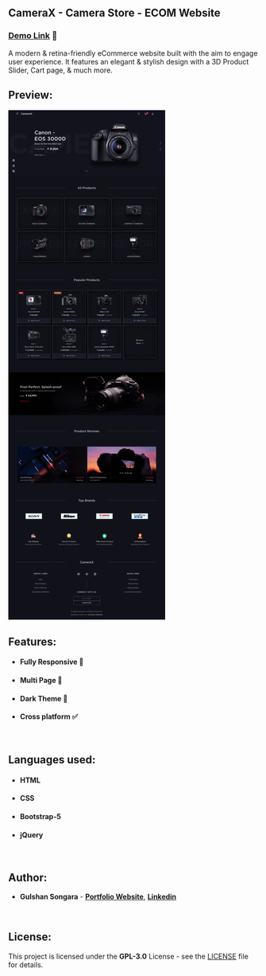 ## CameraX - Camera Store - ECOM Website

### [Demo Link](https://camerax.netlify.app/) 🔗

A modern & retina-friendly eCommerce website built with the aim to engage user experience. It features an elegant & stylish design with a 3D Product Slider, Cart page, & much more.
<br/>

## Preview:

![Preview](CameraX-preview-website-by-Gulshan-Songara.png)

## Features:

- #### **Fully Responsive 💯**
- #### **Multi Page 📰**
- #### **Dark Theme 🎨**
- #### **Cross platform ✅**
<br/>

## Languages used:

- #### **HTML**
- #### **CSS**
- #### **Bootstrap-5**
- #### **jQuery**
<br/>

## Author:

- **Gulshan Songara** - **[Portfolio Website](https://gulshansongara.netlify.app)**, **[Linkedin](https://www.linkedin.com/in/gulshansongara/)** 
<br/>

## License:

This project is licensed under the  **GPL-3.0** License - see the [LICENSE](LICENSE) file for details.

